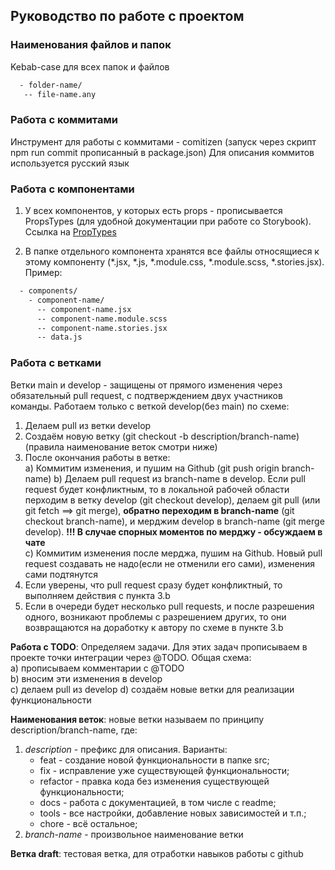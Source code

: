 ## Руководство по работе с проектом

### Наименования файлов и папок

Kebab-case для всех папок и файлов

```bash
  - folder-name/
   -- file-name.any
```

### Работа с коммитами

Инструмент для работы с коммитами - comitizen (запуск через скрипт npm run commit прописанный в package.json)
Для описания коммитов используется русский язык

### Работа с компонентами

1. У всех компонентов, у которых есть props - прописывается PropsTypes (для удобной документации при работе со Storybook). Ссылка на [PropTypes](https://github.com/facebook/prop-types)

2. В папке отдельного компонента хранятся все файлы относящиеся к этому компоненту (\*.jsx, \*.js, \*.module.css, \*.module.scss, \*.stories.jsx). Пример:

```bash
  - components/
    - component-name/
      -- component-name.jsx
      -- component-name.module.scss
      -- component-name.stories.jsx
      -- data.js
```

### Работа с ветками

Ветки main и develop - защищены от прямого изменения через обязательный pull request, с подтверждением двух участников команды. Работаем только с веткой develop(без main) по схеме:

1. Делаем pull из ветки develop
2. Создаём новую ветку (git checkout -b description/branch-name)(правила наименование веток смотри ниже)
3. После окончания работы в ветке:  
   a) Коммитим изменения, и пушим на Github (git push origin branch-name)
   b) Делаем pull request из branch-name в develop. Если pull request будет конфликтным, то в локальной рабочей области перходим в ветку develop (git checkout develop), делаем git pull (или git fetch ==> git merge), **обратно переходим в branch-name** (git checkout branch-name), и мерджим develop в branch-name (git merge develop). **!!! В случае спорных моментов по мерджу - обсуждаем в чате**  
   c) Коммитим изменения после мерджа, пушим на Github. Новый pull request создавать не надо(если не отменили его сами), изменения сами подтянутся
4. Если уверены, что pull request сразу будет конфликтный, то выполняем действия с пункта 3.b
5. Если в очереди будет несколько pull requests, и после разрешения одного, возникают проблемы с разрешением других, то они возвращаются на доработку к автору по схеме в пункте 3.b

**Работа с TODO**: Определяем задачи. Для этих задач прописываем в проекте точки интеграции через @TODO. Общая схема:  
 a) прописываем комментарии с @TODO  
 b) вносим эти изменения в develop  
 c) делаем pull из develop
d) создаём новые ветки для реализации функциональности

**Наименования веток**: новые ветки называем по принципу description/branch-name, где:

1. _description_ - префикс для описания. Варианты:
   - feat - создание новой функциональности в папке src;
   - fix - исправление уже существующей функциональности;
   - refactor - правка кода без изменения существующей функциональности;
   - docs - работа с документацией, в том числе с readme;
   - tools - все настройки, добавление новых зависимостей и т.п.;
   - chore - всё остальное;
2. _branch-name_ - произвольное наименование ветки

**Ветка draft**: тестовая ветка, для отработки навыков работы с github
